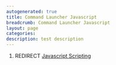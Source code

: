 ```yaml
---
autogenerated: true
title: Command Launcher Javascript
breadcrumb: Command Launcher Javascript
layout: page
categories: 
description: test description
---
```


1.  REDIRECT [Javascript Scripting](Javascript_Scripting "wikilink")

